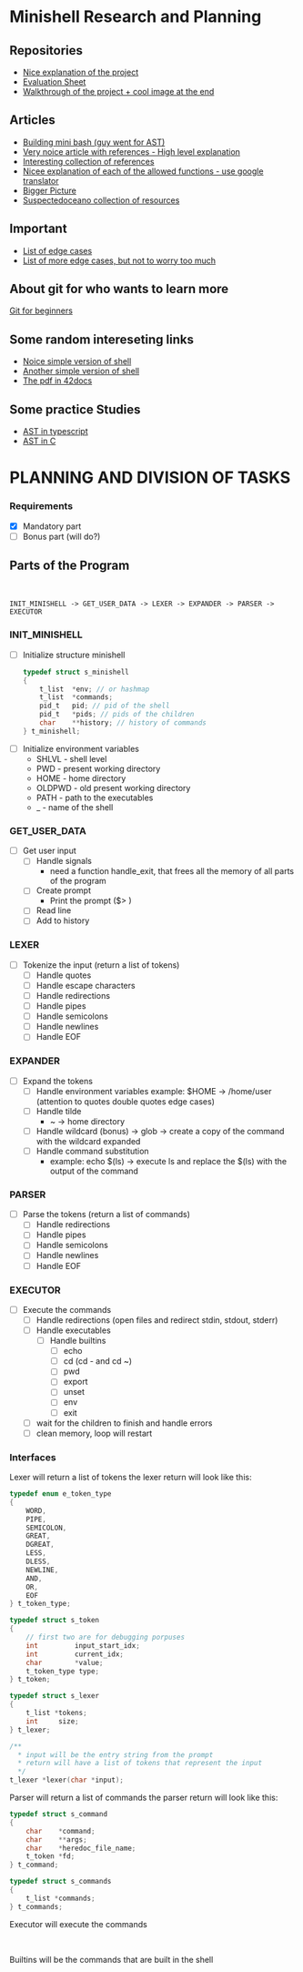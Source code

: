 # Minishell Research and Planning

## Repositories
* [Nice explanation of the project](https://github.com/maiadegraaf/minishell)
* [Evaluation Sheet](https://42evals.com/Cursus/minishellhttps://42evals.com/Cursus/minishell)
* [Walkthrough of the project + cool image at the end](https://github.com/migmanu/minishell?tab=readme-ov-file)

## Articles
* [Building mini bash (guy went for AST)](https://m4nnb3ll.medium.com/minishell-building-a-mini-bash-a-42-project-b55a10598218)
* [Very noice article with references - High level explanation](https://haglobah.github.io/Mastering-42/holy_graph/minishell.html)
* [Interesting collection of references](https://minishell.simple.ink/)
* [Nicee explanation of each of the allowed functions - use google translator](https://velog.io/@chez_bono/Minishell)
* [Bigger Picture](https://whimsical.com/minishell-architecture-big-picture-7b9N8PL3qHrddbs977mQ2J)
* [Suspectedoceano collection of resources](https://suspectedoceano.notion.site/Cursus-97a5ef0ea22b47779a24de1299e53e9b)

## Important
* [List of edge cases](https://docs.google.com/spreadsheets/d/1TDwyd-S0WBAXehgkrKQtBJ6zquQ4p6k7JfE5g3jICNA/edit#gid=0)
* [List of more edge cases, but not to worry too much](https://docs.google.com/spreadsheets/u/0/d/1uJHQu0VPsjjBkR4hxOeCMEt3AOM1Hp_SmUzPFhAH-nA/htmlview?lsrp=1#gid=0)

## About git for who wants to learn more
[Git for beginners](https://learngitbranching.js.org/)

## Some random intereseting links
* [Noice simple version of shell](https://brennan.io/2015/01/16/write-a-shell-in-c/)
* [Another simple version of shell](https://www.geeksforgeeks.org/making-linux-shell-c/)
* [The pdf in 42docs](https://www.cs.purdue.edu/homes/grr/SystemsProgrammingBook/Book/Chapter5-WritingYourOwnShell.pdf)

## Some practice Studies
* [AST in typescript](./ast-example-js/)
* [AST in C](./ast-example-c/)

# PLANNING AND DIVISION OF TASKS

### Requirements
* [x] Mandatory part
* [ ] Bonus part (will do?)

## Parts of the Program
<br>

```
INIT_MINISHELL -> GET_USER_DATA -> LEXER -> EXPANDER -> PARSER -> EXECUTOR
```

### INIT_MINISHELL
* [ ] Initialize structure minishell
    ```c
    typedef struct s_minishell
    {
        t_list  *env; // or hashmap
        t_list  *commands;
        pid_t   pid; // pid of the shell
        pid_t   *pids; // pids of the children
        char    **history; // history of commands
    } t_minishell;
    ```
* [ ] Initialize environment variables
    * SHLVL - shell level
    * PWD - present working directory
    * HOME - home directory
    * OLDPWD - old present working directory
    * PATH - path to the executables
    * _ - name of the shell

### GET_USER_DATA
* [ ] Get user input
    * [ ] Handle signals
        * need a function handle_exit, that frees all the memory of all parts of the program
    * [ ] Create prompt
        * Print the prompt ($> )
    * [ ] Read line
    * [ ] Add to history

### LEXER
* [ ] Tokenize the input (return a list of tokens)
    * [ ] Handle quotes
    * [ ] Handle escape characters
    * [ ] Handle redirections
    * [ ] Handle pipes
    * [ ] Handle semicolons
    * [ ] Handle newlines
    * [ ] Handle EOF

### EXPANDER
* [ ] Expand the tokens
    * [ ] Handle environment variables
        example: $HOME -> /home/user (attention to quotes double quotes edge cases)
    * [ ] Handle tilde
        * ~ -> home directory
    * [ ] Handle wildcard (bonus) -> glob -> create a copy of the command with the wildcard expanded
    * [ ] Handle command substitution 
        * example: echo $(ls) -> execute ls and replace the $(ls) with the output of the command

### PARSER
* [ ] Parse the tokens (return a list of commands)
    * [ ] Handle redirections
    * [ ] Handle pipes
    * [ ] Handle semicolons
    * [ ] Handle newlines
    * [ ] Handle EOF

### EXECUTOR
* [ ] Execute the commands
    * [ ] Handle redirections (open files and redirect stdin, stdout, stderr)
    * [ ] Handle executables
        * [ ] Handle builtins
            * [ ] echo
            * [ ] cd (cd - and cd ~)
            * [ ] pwd
            * [ ] export
            * [ ] unset
            * [ ] env
            * [ ] exit
    * [ ] wait for the children to finish and handle errors
    * [ ] clean memory, loop will restart

### Interfaces 
Lexer will return a list of tokens
the lexer return will look like this:
```c
typedef enum e_token_type
{
    WORD,
    PIPE,
    SEMICOLON,
    GREAT,
    DGREAT,
    LESS,
    DLESS,
    NEWLINE,
    AND,
    OR,
    EOF
} t_token_type;

typedef struct s_token
{
    // first two are for debugging porpuses
    int         input_start_idx;
    int         current_idx;
    char        *value;
    t_token_type type;
} t_token;

typedef struct s_lexer
{
    t_list *tokens;
    int     size;
} t_lexer;

/** 
  * input will be the entry string from the prompt
  * return will have a list of tokens that represent the input
  */
t_lexer *lexer(char *input);
```

Parser will return a list of commands
the parser return will look like this:
```c
typedef struct s_command
{
    char    *command;
    char    **args;
    char    *heredoc_file_name;
    t_token *fd;
} t_command;

typedef struct s_commands
{
    t_list *commands;
} t_commands;
```

Executor will execute the commands

<br>

Builtins will be the commands that are built in the shell
